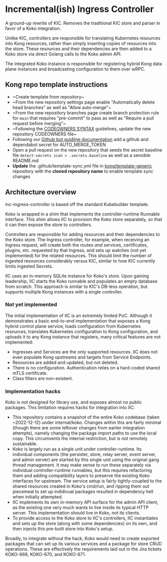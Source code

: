 # Incremental(ish) Ingress Controller

A ground-up rewrite of KIC. Removes the traditional KIC store and parser in
favor of a Koko integration.

Unlike KIC, controllers are responsible for translating Kubernetes resources
into Kong resources, rather than simply inserting copies of resources into the
store. These resources and their dependencies are then added to a Koko store
via direct Golang calls to the Koko admin API.

The integrated Koko instance is responsible for registering hybrid Kong data
plane instances and broadcasting configuration to them over wRPC.

## Kong repo template instructions

- ~Create template from repository~
- ~From the new repository settings page enable "Automatically delete head
  branches" as well as "Allow auto-merge"~
- ~From the new repository branches page create branch protection rule for
  `main` that requires "pre-commit" to pass as well as "Require a pull request
  before merging"~
- ~Following the [CODEOWNERS
  SYNTAX](https://docs.github.com/en/repositories/managing-your-repositorys-settings-and-features/customizing-your-repository/about-code-owners#codeowners-syntax)
  guidelines, update the new repository CODEOWNERS file~
- Following our [Github bot guidline
  documentation](https://konghq.atlassian.net/wiki/spaces/ENGEN/pages/2720268304/How+To+-+Github+Automation+Guidelines)
  add a github and dependabot secret for AUTO_MERGE_TOKEN
- Open a pull request on the new repository that seeds the secret baseline file
  `detect-secrets scan > .secrets.baseline` as well as a sensible README.md
- **Update** the .github/template-sync.yml file in
  [kong/template-generic](https://github.com/Kong/template-generic) repository
  with the **cloned repository name** to enable template sync changes

## Architecture overview

inc-ingress-controller is based off the standard Kubebuilder template.

Koko is wrapped in a shim that implements the controller-runtime Runnable
interface. This shim allows IIC to provision the Koko store separately, so that
it can then expose the store to controllers.

Controllers are responsible for adding resources and their dependencies to the
Koko store. The Ingress controller, for example, when receiving an Ingress
request, will create both the routes _and_ services, certificates, plugins,
etc. requested by that Ingress, and sets up watches (not yet implemented) for
the related resources. This should limit the number of ingested resources
considerably versus KIC, similar to how KIC currently limits ingested Secrets.

IIC uses an in-memory SQLite instance for Koko's store. Upon gaining
leadership, IIC starts the Koko runnable and populates an empty database from
scratch. This approach is similar to KIC's DB-less operation, but supports
multiple Kong instances with a single controller.

### Not yet implemented

The initial implementation of IIC is an extremely limited PoC. Although it
demonstrates a basic end-to-end implementation that exposes a Kong hybrid
control plane service, loads configuration from Kubernetes resources,
translates Kubernetes configuration to Kong configuration, and uploads it to
any Kong instance that registers, many critical features are not implemented:

- Ingresses and Services are the _only_ supported resources. IIC does not even
  populate Kong upstreams and targets from Service Endpoints.
- Resources are added and updated, but not deleted.
- There is no configuration. Authentication relies on a hard-coded shared mTLS
  certificate.
- Class filters are non-existent.

### Implementation hacks

Koko is not designed for library use, and exposes almost no public packages.
This limitation requires hacks for integration into IIC:

- This repository contains a snapshot of the entire Koko codebase (taken
  ~2022-12-12) under internal/koko. Changes within this are fairly minimal
  (though there are some leftover changes from earlier integration attempts),
  namely changing the package import paths to use the local copy. This
  circumvents the internal restriction, but is not remotely sustainable.
- Koko is largely run as a single unit under controller-runtime. Its individual
  components (the persister, store, relay server, event server, and admin
  server) are started by this single unit using the original gang thread
  management. It may make sense to run these separately via individual
  controller-runtime runnables, but this requires refactoring them and adding
  compatibility layers to preserve the existing Koko interfaces for upstream.
  The service setup is fairly tightly-coupled to the shared resources created
  in Koko's cmd/run, and ripping them out piecemeal to set up indidivual
  packages resulted in dependency hell when initially attempted.
- IIC implements its own in-memory API surface for the admin API client, as the
  existing one very much wants to live inside its typical HTTP server. This
  implementation should live in Koko, not its clients.
- To provide access to the Koko store to IIC's controllers, IIC instantiates
  and sets up the store (along with some dependencies) on its own, and then
  injects this pre-built store into Koko's setup.

Broadly, to integrate without the hack, Koko would need to create exported
packages that can set up its various services and a package for store CRUD
operations. These are effectively the requirements laid out in the Jira tickets
KOKO-669, KOKO-670, and KOKO-671.
